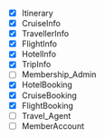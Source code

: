 - [x] Itinerary
- [x] CruiseInfo
- [x] TravellerInfo
- [x] FlightInfo
- [x] HotelInfo
- [x] TripInfo
- [ ] Membership_Admin
- [x] HotelBooking
- [x] CruiseBooking
- [x] FlightBooking
- [ ] Travel_Agent
- [ ] MemberAccount